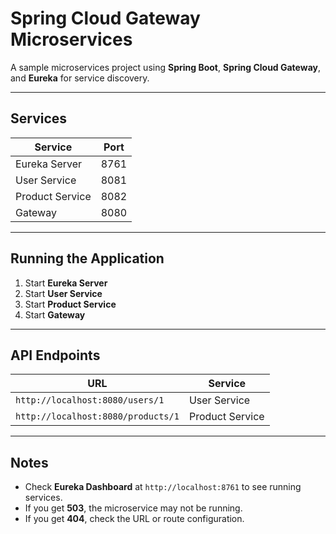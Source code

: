 # Spring Cloud Gateway Microservices

A sample microservices project using **Spring Boot**, **Spring Cloud Gateway**, and **Eureka** for service discovery.

---

## Services

| Service           | Port  |
|------------------|-------|
| Eureka Server     | 8761  |
| User Service      | 8081  |
| Product Service   | 8082  |
| Gateway           | 8080  |

---

## Running the Application

1. Start **Eureka Server**  
2. Start **User Service**  
3. Start **Product Service**  
4. Start **Gateway**  

---

## API Endpoints

| URL                                   | Service        |
|--------------------------------------|----------------|
| `http://localhost:8080/users/1`      | User Service   |
| `http://localhost:8080/products/1`   | Product Service|

---

## Notes

- Check **Eureka Dashboard** at `http://localhost:8761` to see running services.  
- If you get **503**, the microservice may not be running.  
- If you get **404**, check the URL or route configuration.
